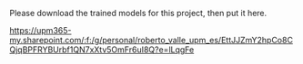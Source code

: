 Please download the trained models for this project, then put it here.

https://upm365-my.sharepoint.com/:f:/g/personal/roberto_valle_upm_es/EttJJZmY2hpCo8CQjqBPFRYBUrbf1QN7xXtv5OmFr6uI8Q?e=lLqgFe
